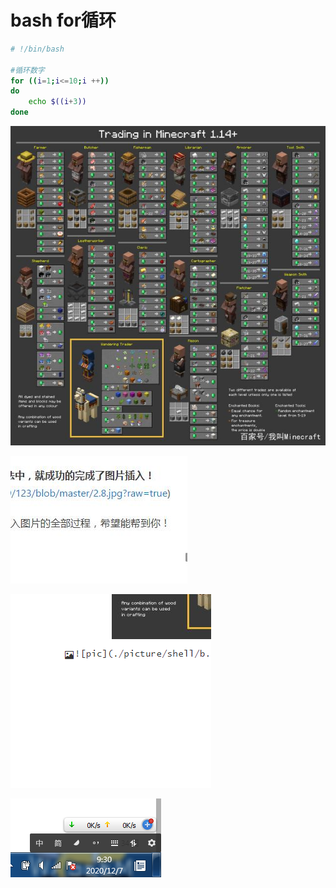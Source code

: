 # bash for循环
```bash
# !/bin/bash

#循环数字
for ((i=1;i<=10;i ++))
do
    echo $((i+3))
done
```
![pic](./picture/shell/a.jpeg)

![pic](./picture/shell/b.jpg)

![image-20201207092916280](.\picture\shell\image-20201207092916280.png)

![image-20201207093130790](.\picture\shell\image-20201207093130790.png)





